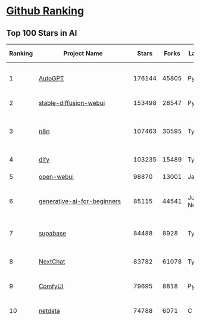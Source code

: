 [Github Ranking](../README.md)
==========

## Top 100 Stars in AI

| Ranking | Project Name | Stars | Forks | Language | Open Issues | Description | Last Commit |
| ------- | ------------ | ----- | ----- | -------- | ----------- | ----------- | ----------- |
| 1 | [AutoGPT](https://github.com/Significant-Gravitas/AutoGPT) | 176144 | 45805 | Python | 142 | AutoGPT is the vision of accessible AI for everyone, to use and to build on. Our mission is to provide the tools, so that you can focus on what matters. | 2025-06-14T23:25:13Z |
| 2 | [stable-diffusion-webui](https://github.com/AUTOMATIC1111/stable-diffusion-webui) | 153498 | 28547 | Python | 2345 | Stable Diffusion web UI | 2025-05-03T06:17:03Z |
| 3 | [n8n](https://github.com/n8n-io/n8n) | 107463 | 30595 | TypeScript | 590 | Fair-code workflow automation platform with native AI capabilities. Combine visual building with custom code, self-host or cloud, 400+ integrations. | 2025-06-14T23:49:28Z |
| 4 | [dify](https://github.com/langgenius/dify) | 103235 | 15489 | TypeScript | 665 | Production-ready platform for agentic workflow development. | 2025-06-15T01:42:12Z |
| 5 | [open-webui](https://github.com/open-webui/open-webui) | 98870 | 13001 | JavaScript | 165 | User-friendly AI Interface (Supports Ollama, OpenAI API, ...) | 2025-06-14T14:06:47Z |
| 6 | [generative-ai-for-beginners](https://github.com/microsoft/generative-ai-for-beginners) | 85115 | 44541 | Jupyter Notebook | 4 | 21 Lessons, Get Started Building with Generative AI  🔗 https://microsoft.github.io/generative-ai-for-beginners/ | 2025-06-09T03:53:52Z |
| 7 | [supabase](https://github.com/supabase/supabase) | 84488 | 8928 | TypeScript | 264 | The open source Firebase alternative. Supabase gives you a dedicated Postgres database to build your web, mobile, and AI applications. | 2025-06-14T09:42:29Z |
| 8 | [NextChat](https://github.com/ChatGPTNextWeb/NextChat) | 83782 | 61078 | TypeScript | 634 | ✨ Light and Fast AI Assistant. Support: Web \| iOS \| MacOS \| Android \|  Linux \| Windows | 2025-06-14T05:36:07Z |
| 9 | [ComfyUI](https://github.com/comfyanonymous/ComfyUI) | 79695 | 8818 | Python | 2337 | The most powerful and modular diffusion model GUI, api and backend with a graph/nodes interface. | 2025-06-15T01:37:11Z |
| 10 | [netdata](https://github.com/netdata/netdata) | 74788 | 6071 | C | 162 | The fastest path to AI-powered full stack observability, even for lean teams. | 2025-06-15T00:25:52Z |
| 11 | [funNLP](https://github.com/fighting41love/funNLP) | 74110 | 14877 | Python | 33 | 中英文敏感词、语言检测、中外手机/电话归属地/运营商查询、名字推断性别、手机号抽取、身份证抽取、邮箱抽取、中日文人名库、中文缩写库、拆字词典、词汇情感值、停用词、反动词表、暴恐词表、繁简体转换、英文模拟中文发音、汪峰歌词生成器、职业名称词库、同义词库、反义词库、否定词库、汽车品牌词库、汽车零件词库、连续英文切割、各种中文词向量、公司名字大全、古诗词库、IT词库、财经词库、成语词库、地名词库、历史名人词库、诗词词库、医学词库、饮食词库、法律词库、汽车词库、动物词库、中文聊天语料、中文谣言数据、百度中文问答数据集、句子相似度匹配算法集合、bert资源、文本生成&摘要相关工具、cocoNLP信息抽取工具、国内电话号码正则匹配、清华大学XLORE:中英文跨语言百科知识图谱、清华大学人工智能技术系列报告、自然语言生成、NLU太难了系列、自动对联数据及机器人、用户名黑名单列表、罪名法务名词及分类模型、微信公众号语料、cs224n深度学习自然语言处理课程、中文手写汉字识别、中文自然语言处理 语料/数据集、变量命名神器、分词语料库+代码、任务型对话英文数据集、ASR 语音数据集 + 基于深度学习的中文语音识别系统、笑声检测器、Microsoft多语言数字/单位/如日期时间识别包、中华新华字典数据库及api(包括常用歇后语、成语、词语和汉字)、文档图谱自动生成、SpaCy 中文模型、Common Voice语音识别数据集新版、神经网络关系抽取、基于bert的命名实体识别、关键词(Keyphrase)抽取包pke、基于医疗领域知识图谱的问答系统、基于依存句法与语义角色标注的事件三元组抽取、依存句法分析4万句高质量标注数据、cnocr：用来做中文OCR的Python3包、中文人物关系知识图谱项目、中文nlp竞赛项目及代码汇总、中文字符数据、speech-aligner: 从“人声语音”及其“语言文本”产生音素级别时间对齐标注的工具、AmpliGraph: 知识图谱表示学习(Python)库：知识图谱概念链接预测、Scattertext 文本可视化(python)、语言/知识表示工具：BERT & ERNIE、中文对比英文自然语言处理NLP的区别综述、Synonyms中文近义词工具包、HarvestText领域自适应文本挖掘工具（新词发现-情感分析-实体链接等）、word2word：(Python)方便易用的多语言词-词对集：62种语言/3,564个多语言对、语音识别语料生成工具：从具有音频/字幕的在线视频创建自动语音识别(ASR)语料库、构建医疗实体识别的模型（包含词典和语料标注）、单文档非监督的关键词抽取、Kashgari中使用gpt-2语言模型、开源的金融投资数据提取工具、文本自动摘要库TextTeaser: 仅支持英文、人民日报语料处理工具集、一些关于自然语言的基本模型、基于14W歌曲知识库的问答尝试--功能包括歌词接龙and已知歌词找歌曲以及歌曲歌手歌词三角关系的问答、基于Siamese bilstm模型的相似句子判定模型并提供训练数据集和测试数据集、用Transformer编解码模型实现的根据Hacker News文章标题自动生成评论、用BERT进行序列标记和文本分类的模板代码、LitBank：NLP数据集——支持自然语言处理和计算人文学科任务的100部带标记英文小说语料、百度开源的基准信息抽取系统、虚假新闻数据集、Facebook: LAMA语言模型分析，提供Transformer-XL/BERT/ELMo/GPT预训练语言模型的统一访问接口、CommonsenseQA：面向常识的英文QA挑战、中文知识图谱资料、数据及工具、各大公司内部里大牛分享的技术文档 PDF 或者 PPT、自然语言生成SQL语句（英文）、中文NLP数据增强（EDA）工具、英文NLP数据增强工具 、基于医药知识图谱的智能问答系统、京东商品知识图谱、基于mongodb存储的军事领域知识图谱问答项目、基于远监督的中文关系抽取、语音情感分析、中文ULMFiT-情感分析-文本分类-语料及模型、一个拍照做题程序、世界各国大规模人名库、一个利用有趣中文语料库 qingyun 训练出来的中文聊天机器人、中文聊天机器人seqGAN、省市区镇行政区划数据带拼音标注、教育行业新闻语料库包含自动文摘功能、开放了对话机器人-知识图谱-语义理解-自然语言处理工具及数据、中文知识图谱：基于百度百科中文页面-抽取三元组信息-构建中文知识图谱、masr: 中文语音识别-提供预训练模型-高识别率、Python音频数据增广库、中文全词覆盖BERT及两份阅读理解数据、ConvLab：开源多域端到端对话系统平台、中文自然语言处理数据集、基于最新版本rasa搭建的对话系统、基于TensorFlow和BERT的管道式实体及关系抽取、一个小型的证券知识图谱/知识库、复盘所有NLP比赛的TOP方案、OpenCLaP：多领域开源中文预训练语言模型仓库、UER：基于不同语料+编码器+目标任务的中文预训练模型仓库、中文自然语言处理向量合集、基于金融-司法领域(兼有闲聊性质)的聊天机器人、g2pC：基于上下文的汉语读音自动标记模块、Zincbase 知识图谱构建工具包、诗歌质量评价/细粒度情感诗歌语料库、快速转化「中文数字」和「阿拉伯数字」、百度知道问答语料库、基于知识图谱的问答系统、jieba_fast 加速版的jieba、正则表达式教程、中文阅读理解数据集、基于BERT等最新语言模型的抽取式摘要提取、Python利用深度学习进行文本摘要的综合指南、知识图谱深度学习相关资料整理、维基大规模平行文本语料、StanfordNLP 0.2.0：纯Python版自然语言处理包、NeuralNLP-NeuralClassifier：腾讯开源深度学习文本分类工具、端到端的封闭域对话系统、中文命名实体识别：NeuroNER vs. BertNER、新闻事件线索抽取、2019年百度的三元组抽取比赛：“科学空间队”源码、基于依存句法的开放域文本知识三元组抽取和知识库构建、中文的GPT2训练代码、ML-NLP - 机器学习(Machine Learning)NLP面试中常考到的知识点和代码实现、nlp4han:中文自然语言处理工具集(断句/分词/词性标注/组块/句法分析/语义分析/NER/N元语法/HMM/代词消解/情感分析/拼写检查、XLM：Facebook的跨语言预训练语言模型、用基于BERT的微调和特征提取方法来进行知识图谱百度百科人物词条属性抽取、中文自然语言处理相关的开放任务-数据集-当前最佳结果、CoupletAI - 基于CNN+Bi-LSTM+Attention 的自动对对联系统、抽象知识图谱、MiningZhiDaoQACorpus - 580万百度知道问答数据挖掘项目、brat rapid annotation tool: 序列标注工具、大规模中文知识图谱数据：1.4亿实体、数据增强在机器翻译及其他nlp任务中的应用及效果、allennlp阅读理解:支持多种数据和模型、PDF表格数据提取工具 、 Graphbrain：AI开源软件库和科研工具，目的是促进自动意义提取和文本理解以及知识的探索和推断、简历自动筛选系统、基于命名实体识别的简历自动摘要、中文语言理解测评基准，包括代表性的数据集&基准模型&语料库&排行榜、树洞 OCR 文字识别 、从包含表格的扫描图片中识别表格和文字、语声迁移、Python口语自然语言处理工具集(英文)、 similarity：相似度计算工具包，java编写、海量中文预训练ALBERT模型 、Transformers 2.0 、基于大规模音频数据集Audioset的音频增强 、Poplar：网页版自然语言标注工具、图片文字去除，可用于漫画翻译 、186种语言的数字叫法库、Amazon发布基于知识的人-人开放领域对话数据集 、中文文本纠错模块代码、繁简体转换 、 Python实现的多种文本可读性评价指标、类似于人名/地名/组织机构名的命名体识别数据集 、东南大学《知识图谱》研究生课程(资料)、. 英文拼写检查库 、 wwsearch是企业微信后台自研的全文检索引擎、CHAMELEON：深度学习新闻推荐系统元架构 、 8篇论文梳理BERT相关模型进展与反思、DocSearch：免费文档搜索引擎、 LIDA：轻量交互式对话标注工具 、aili - the fastest in-memory index in the East 东半球最快并发索引 、知识图谱车音工作项目、自然语言生成资源大全 、中日韩分词库mecab的Python接口库、中文文本摘要/关键词提取、汉字字符特征提取器 (featurizer)，提取汉字的特征（发音特征、字形特征）用做深度学习的特征、中文生成任务基准测评 、中文缩写数据集、中文任务基准测评 - 代表性的数据集-基准(预训练)模型-语料库-baseline-工具包-排行榜、PySS3：面向可解释AI的SS3文本分类器机器可视化工具 、中文NLP数据集列表、COPE - 格律诗编辑程序、doccano：基于网页的开源协同多语言文本标注工具 、PreNLP：自然语言预处理库、简单的简历解析器，用来从简历中提取关键信息、用于中文闲聊的GPT2模型：GPT2-chitchat、基于检索聊天机器人多轮响应选择相关资源列表(Leaderboards、Datasets、Papers)、(Colab)抽象文本摘要实现集锦(教程 、词语拼音数据、高效模糊搜索工具、NLP数据增广资源集、微软对话机器人框架 、 GitHub Typo Corpus：大规模GitHub多语言拼写错误/语法错误数据集、TextCluster：短文本聚类预处理模块 Short text cluster、面向语音识别的中文文本规范化、BLINK：最先进的实体链接库、BertPunc：基于BERT的最先进标点修复模型、Tokenizer：快速、可定制的文本词条化库、中文语言理解测评基准，包括代表性的数据集、基准(预训练)模型、语料库、排行榜、spaCy 医学文本挖掘与信息提取 、 NLP任务示例项目代码集、 python拼写检查库、chatbot-list - 行业内关于智能客服、聊天机器人的应用和架构、算法分享和介绍、语音质量评价指标(MOSNet, BSSEval, STOI, PESQ, SRMR)、 用138GB语料训练的法文RoBERTa预训练语言模型 、BERT-NER-Pytorch：三种不同模式的BERT中文NER实验、无道词典 - 有道词典的命令行版本，支持英汉互查和在线查询、2019年NLP亮点回顾、 Chinese medical dialogue data 中文医疗对话数据集 、最好的汉字数字(中文数字)-阿拉伯数字转换工具、 基于百科知识库的中文词语多词义/义项获取与特定句子词语语义消歧、awesome-nlp-sentiment-analysis - 情感分析、情绪原因识别、评价对象和评价词抽取、LineFlow：面向所有深度学习框架的NLP数据高效加载器、中文医学NLP公开资源整理 、MedQuAD：(英文)医学问答数据集、将自然语言数字串解析转换为整数和浮点数、Transfer Learning in Natural Language Processing (NLP) 、面向语音识别的中文/英文发音辞典、Tokenizers：注重性能与多功能性的最先进分词器、CLUENER 细粒度命名实体识别 Fine Grained Named Entity Recognition、 基于BERT的中文命名实体识别、中文谣言数据库、NLP数据集/基准任务大列表、nlp相关的一些论文及代码, 包括主题模型、词向量(Word Embedding)、命名实体识别(NER)、文本分类(Text Classificatin)、文本生成(Text Generation)、文本相似性(Text Similarity)计算等，涉及到各种与nlp相关的算法，基于keras和tensorflow 、Python文本挖掘/NLP实战示例、 Blackstone：面向非结构化法律文本的spaCy pipeline和NLP模型通过同义词替换实现文本“变脸” 、中文 预训练 ELECTREA 模型: 基于对抗学习 pretrain Chinese Model 、albert-chinese-ner - 用预训练语言模型ALBERT做中文NER 、基于GPT2的特定主题文本生成/文本增广、开源预训练语言模型合集、多语言句向量包、编码、标记和实现：一种可控高效的文本生成方法、 英文脏话大列表 、attnvis：GPT2、BERT等transformer语言模型注意力交互可视化、CoVoST：Facebook发布的多语种语音-文本翻译语料库，包括11种语言(法语、德语、荷兰语、俄语、西班牙语、意大利语、土耳其语、波斯语、瑞典语、蒙古语和中文)的语音、文字转录及英文译文、Jiagu自然语言处理工具 - 以BiLSTM等模型为基础，提供知识图谱关系抽取 中文分词 词性标注 命名实体识别 情感分析 新词发现 关键词 文本摘要 文本聚类等功能、用unet实现对文档表格的自动检测，表格重建、NLP事件提取文献资源列表 、 金融领域自然语言处理研究资源大列表、CLUEDatasetSearch - 中英文NLP数据集：搜索所有中文NLP数据集，附常用英文NLP数据集 、medical_NER - 中文医学知识图谱命名实体识别 、(哈佛)讲因果推理的免费书、知识图谱相关学习资料/数据集/工具资源大列表、Forte：灵活强大的自然语言处理pipeline工具集 、Python字符串相似性算法库、PyLaia：面向手写文档分析的深度学习工具包、TextFooler：针对文本分类/推理的对抗文本生成模块、Haystack：灵活、强大的可扩展问答(QA)框架、中文关键短语抽取工具 | 2024-05-10T07:38:24Z |
| 12 | [langflow](https://github.com/langflow-ai/langflow) | 73606 | 6812 | Python | 419 | Langflow is a powerful tool for building and deploying AI-powered agents and workflows. | 2025-06-14T18:50:22Z |
| 13 | [Deep-Live-Cam](https://github.com/hacksider/Deep-Live-Cam) | 70960 | 10105 | Python | 88 | real time face swap and one-click video deepfake with only a single image | 2025-06-14T18:22:01Z |
| 14 | [AppFlowy](https://github.com/AppFlowy-IO/AppFlowy) | 63847 | 4346 | Dart | 947 | Bring projects, wikis, and teams together with AI. AppFlowy is the AI collaborative workspace where you achieve more without losing control of your data. The leading open source Notion alternative. | 2025-06-13T01:51:59Z |
| 15 | [browser-use](https://github.com/browser-use/browser-use) | 63167 | 7142 | Python | 418 | 🌐 Make websites accessible for AI agents. Automate tasks online with ease. | 2025-06-14T22:45:15Z |
| 16 | [lobe-chat](https://github.com/lobehub/lobe-chat) | 62454 | 12947 | TypeScript | 766 | 🤯 Lobe Chat - an open-source, modern-design AI chat framework. Supports Multi AI Providers( OpenAI / Claude 4 / Gemini / Ollama / DeepSeek / Qwen), Knowledge Base (file upload / knowledge management / RAG ), Multi-Modals (Plugins/Artifacts) and Thinking. One-click FREE deployment of your private ChatGPT/ Claude / DeepSeek application. | 2025-06-15T00:37:03Z |
| 17 | [system-prompts-and-models-of-ai-tools](https://github.com/x1xhlol/system-prompts-and-models-of-ai-tools) | 57438 | 17459 | None | 19 | FULL v0, Cursor, Manus, Same.dev, Lovable, Devin, Replit Agent, Windsurf Agent, VSCode Agent, Dia Browser & Trae AI (And other Open Sourced) System Prompts, Tools & AI Models. | 2025-06-13T10:16:17Z |
| 18 | [MetaGPT](https://github.com/FoundationAgents/MetaGPT) | 56396 | 6752 | Python | 27 | 🌟 The Multi-Agent Framework: First AI Software Company, Towards Natural Language Programming | 2025-06-13T14:15:25Z |
| 19 | [awesome-mcp-servers](https://github.com/punkpeye/awesome-mcp-servers) | 55126 | 4192 | None | 24 | A collection of MCP servers. | 2025-06-14T17:26:17Z |
| 20 | [ragflow](https://github.com/infiniflow/ragflow) | 55084 | 5392 | Python | 2227 | RAGFlow is an open-source RAG (Retrieval-Augmented Generation) engine based on deep document understanding. | 2025-06-13T13:14:50Z |
| 21 | [gpt-engineer](https://github.com/AntonOsika/gpt-engineer) | 54318 | 7165 | Python | 24 | CLI platform to experiment with codegen. Precursor to: https://lovable.dev | 2025-05-14T10:15:10Z |
| 22 | [ChatGPT](https://github.com/lencx/ChatGPT) | 53824 | 6119 | Rust | 808 | 🔮 ChatGPT Desktop Application (Mac, Windows and Linux) | 2024-08-29T17:58:11Z |
| 23 | [LLaMA-Factory](https://github.com/hiyouga/LLaMA-Factory) | 52266 | 6309 | Python | 485 | Unified Efficient Fine-Tuning of 100+ LLMs & VLMs (ACL 2024) | 2025-06-12T08:10:38Z |
| 24 | [meilisearch](https://github.com/meilisearch/meilisearch) | 51852 | 2073 | Rust | 198 | A lightning-fast search engine API bringing AI-powered hybrid search to your sites and applications. | 2025-06-14T10:43:26Z |
| 25 | [LLMs-from-scratch](https://github.com/rasbt/LLMs-from-scratch) | 51089 | 7443 | Jupyter Notebook | 5 | Implement a ChatGPT-like LLM in PyTorch from scratch, step by step | 2025-06-13T16:03:57Z |
| 26 | [autogen](https://github.com/microsoft/autogen) | 45988 | 6977 | Python | 390 | A programming framework for agentic AI 🤖 PyPi: autogen-agentchat Discord: https://aka.ms/autogen-discord Office Hour: https://aka.ms/autogen-officehour | 2025-06-14T19:45:36Z |
| 27 | [crawl4ai](https://github.com/unclecode/crawl4ai) | 45570 | 4322 | Python | 151 | 🚀🤖 Crawl4AI: Open-source LLM Friendly Web Crawler & Scraper. Don't be shy, join here: https://discord.gg/jP8KfhDhyN | 2025-06-13T09:26:35Z |
| 28 | [anything-llm](https://github.com/Mintplex-Labs/anything-llm) | 45298 | 4501 | JavaScript | 260 | The all-in-one Desktop & Docker AI application with built-in RAG, AI agents, No-code agent builder, MCP compatibility,  and more. | 2025-06-14T01:10:41Z |
| 29 | [JeecgBoot](https://github.com/jeecgboot/JeecgBoot) | 43018 | 15391 | Java | 28 | 🔥集成完善AIGC应用的低代码平台，旨在帮助企业快速实现低代码开发和构建、部署个性化的 AI 应用。 前后端分离 SpringBoot，SpringCloud，Ant Design&Vue3，Mybatis，Shiro！强大的代码生成器让前后端代码一键生成，无需写任何代码! 成套AI大模型功能: AI模型管理、AI应用、知识库、AI流程编排、AI对话助手等； | 2025-06-13T07:56:40Z |
| 30 | [OpenBB](https://github.com/OpenBB-finance/OpenBB) | 41977 | 3775 | Python | 40 | Investment Research for Everyone, Everywhere. | 2025-06-15T03:51:36Z |
| 31 | [ClickHouse](https://github.com/ClickHouse/ClickHouse) | 41178 | 7380 | C++ | 4100 | ClickHouse® is a real-time analytics database management system | 2025-06-14T22:41:30Z |
| 32 | [kong](https://github.com/Kong/kong) | 41059 | 4938 | Lua | 68 | 🦍 The Cloud-Native API Gateway and AI Gateway. | 2025-06-11T10:12:44Z |
| 33 | [ailearning](https://github.com/apachecn/ailearning) | 40986 | 11566 | Python | 2 | AiLearning：数据分析+机器学习实战+线性代数+PyTorch+NLTK+TF2 | 2024-11-12T16:21:55Z |
| 34 | [ColossalAI](https://github.com/hpcaitech/ColossalAI) | 40963 | 4523 | Python | 427 | Making large AI models cheaper, faster and more accessible | 2025-06-13T10:22:55Z |
| 35 | [airflow](https://github.com/apache/airflow) | 40556 | 15156 | Python | 1137 | Apache Airflow - A platform to programmatically author, schedule, and monitor workflows | 2025-06-15T03:12:40Z |
| 36 | [awesome-llm-apps](https://github.com/Shubhamsaboo/awesome-llm-apps) | 40507 | 4626 | Python | 6 | Collection of awesome LLM apps with AI Agents and RAG using OpenAI, Anthropic, Gemini and opensource models. | 2025-06-15T02:45:19Z |
| 37 | [Flowise](https://github.com/FlowiseAI/Flowise) | 40054 | 20574 | TypeScript | 524 | Build AI Agents, Visually | 2025-06-13T13:19:15Z |
| 38 | [firecrawl](https://github.com/mendableai/firecrawl) | 39970 | 3721 | TypeScript | 181 | 🔥 Turn entire websites into LLM-ready markdown or structured data. Scrape, crawl and extract with a single API. | 2025-06-13T21:17:30Z |
| 39 | [GitHubDaily](https://github.com/GitHubDaily/GitHubDaily) | 38449 | 4017 | None | 362 | 坚持分享 GitHub 上高质量、有趣实用的开源技术教程、开发者工具、编程网站、技术资讯。A list cool, interesting projects of GitHub. | 2025-03-20T08:54:47Z |
| 40 | [AI-For-Beginners](https://github.com/microsoft/AI-For-Beginners) | 37992 | 7115 | Jupyter Notebook | 24 | 12 Weeks, 24 Lessons, AI for All! | 2025-04-29T16:09:57Z |
| 41 | [quivr](https://github.com/QuivrHQ/quivr) | 37989 | 3646 | Python | 1 | Opiniated RAG for integrating GenAI in your apps 🧠   Focus on your product rather than the RAG. Easy integration in existing products with customisation!  Any LLM: GPT4, Groq, Llama. Any Vectorstore: PGVector, Faiss. Any Files. Anyway you want.  | 2025-06-12T18:41:48Z |
| 42 | [photoprism](https://github.com/photoprism/photoprism) | 37640 | 2090 | Go | 425 | AI-Powered Photos App for the Decentralized Web 🌈💎✨ | 2025-06-13T09:50:06Z |
| 43 | [chatgpt-on-wechat](https://github.com/zhayujie/chatgpt-on-wechat) | 37640 | 9282 | Python | 291 | 基于大模型搭建的聊天机器人，同时支持 微信公众号、企业微信应用、飞书、钉钉 等接入，可选择GPT4.1/GPT-4o/GPT-o1/ DeepSeek/Claude/文心一言/讯飞星火/通义千问/ Gemini/GLM-4/Kimi/LinkAI，能处理文本、语音和图片，访问操作系统和互联网，支持基于自有知识库进行定制企业智能客服。 | 2025-06-07T07:30:36Z |
| 44 | [ray](https://github.com/ray-project/ray) | 37519 | 6377 | Python | 3806 | Ray is an AI compute engine. Ray consists of a core distributed runtime and a set of AI Libraries for accelerating ML workloads. | 2025-06-14T12:12:01Z |
| 45 | [upscayl](https://github.com/upscayl/upscayl) | 37404 | 1723 | TypeScript | 59 | 🆙 Upscayl - #1 Free and Open Source AI Image Upscaler for Linux, MacOS and Windows. | 2025-06-13T01:56:19Z |
| 46 | [Open-Assistant](https://github.com/LAION-AI/Open-Assistant) | 37377 | 3266 | Python | 228 | OpenAssistant is a chat-based assistant that understands tasks, can interact with third-party systems, and retrieve information dynamically to do so. | 2024-08-17T01:55:35Z |
| 47 | [MoneyPrinterTurbo](https://github.com/harry0703/MoneyPrinterTurbo) | 36625 | 5213 | Python | 156 | 利用AI大模型，一键生成高清短视频 Generate short videos with one click using AI LLM. | 2025-06-11T06:34:54Z |
| 48 | [MockingBird](https://github.com/babysor/MockingBird) | 36329 | 5256 | Python | 476 | 🚀AI拟声: 5秒内克隆您的声音并生成任意语音内容 Clone a voice in 5 seconds to generate arbitrary speech in real-time | 2024-11-15T05:00:29Z |
| 49 | [ai-hedge-fund](https://github.com/virattt/ai-hedge-fund) | 36218 | 6296 | Python | 11 | An AI Hedge Fund Team | 2025-06-14T19:29:20Z |
| 50 | [google-research](https://github.com/google-research/google-research) | 35777 | 8104 | Jupyter Notebook | 1050 | Google Research | 2025-06-11T20:41:26Z |
| 51 | [chatbox](https://github.com/chatboxai/chatbox) | 35255 | 3371 | TypeScript | 713 | User-friendly Desktop Client App for AI Models/LLMs (GPT, Claude, Gemini, Ollama...) | 2025-06-09T06:01:28Z |
| 52 | [mem0](https://github.com/mem0ai/mem0) | 34494 | 3437 | Python | 329 | Memory for AI Agents; Announcing OpenMemory MCP - local and secure memory management. | 2025-06-15T01:12:56Z |
| 53 | [aider](https://github.com/Aider-AI/aider) | 34326 | 3142 | Python | 874 | aider is AI pair programming in your terminal | 2025-06-12T16:27:21Z |
| 54 | [AgentGPT](https://github.com/reworkd/AgentGPT) | 34323 | 9431 | TypeScript | 129 | 🤖 Assemble, configure, and deploy autonomous AI Agents in your browser. | 2025-04-29T01:19:32Z |
| 55 | [gold-miner](https://github.com/xitu/gold-miner) | 34148 | 5043 | None | 8 | 🥇掘金翻译计划，可能是世界最大最好的英译中技术社区，最懂读者和译者的翻译平台： | 2024-04-17T09:44:37Z |
| 56 | [LocalAI](https://github.com/mudler/LocalAI) | 33209 | 2547 | Go | 458 | :robot: The free, Open Source alternative to OpenAI, Claude and others. Self-hosted and local-first. Drop-in replacement for OpenAI,  running on consumer-grade hardware. No GPU required. Runs gguf, transformers, diffusers and many more models architectures. Features: Generate Text, Audio, Video, Images, Voice Cloning, Distributed, P2P inference | 2025-06-14T20:28:05Z |
| 57 | [crewAI](https://github.com/crewAIInc/crewAI) | 32917 | 4418 | Python | 52 | Framework for orchestrating role-playing, autonomous AI agents. By fostering collaborative intelligence, CrewAI empowers agents to work together seamlessly, tackling complex tasks. | 2025-06-14T19:21:47Z |
| 58 | [gpt-pilot](https://github.com/Pythagora-io/gpt-pilot) | 32782 | 3344 | Python | 235 | The first real AI developer | 2025-03-04T06:26:32Z |
| 59 | [mindsdb](https://github.com/mindsdb/mindsdb) | 32113 | 5287 | Python | 104 | AI's query engine - Platform for building AI that can answer questions over large scale federated data. - The only MCP Server you'll ever need | 2025-06-13T18:02:24Z |
| 60 | [docling](https://github.com/docling-project/docling) | 31846 | 2037 | Python | 363 | Get your documents ready for gen AI | 2025-06-13T17:03:57Z |
| 61 | [spaCy](https://github.com/explosion/spaCy) | 31770 | 4516 | Python | 156 | 💫 Industrial-strength Natural Language Processing (NLP) in Python | 2025-05-28T15:28:05Z |
| 62 | [nacos](https://github.com/alibaba/nacos) | 31586 | 13051 | Java | 267 | an easy-to-use dynamic service discovery, configuration and service management platform for building AI cloud native applications. | 2025-06-13T03:01:22Z |
| 63 | [chatbot-ui](https://github.com/mckaywrigley/chatbot-ui) | 31539 | 9003 | TypeScript | 171 | AI chat for any model. | 2024-08-03T00:38:07Z |
| 64 | [ruoyi-vue-pro](https://github.com/YunaiV/ruoyi-vue-pro) | 31532 | 6796 | Java | 24 | 🔥 官方推荐 🔥 RuoYi-Vue 全新 Pro 版本，优化重构所有功能。基于 Spring Boot + MyBatis Plus + Vue & Element 实现的后台管理系统 + 微信小程序，支持 RBAC 动态权限、数据权限、SaaS 多租户、Flowable 工作流、三方登录、支付、短信、商城、CRM、ERP、AI 大模型等功能。你的 ⭐️ Star ⭐️，是作者生发的动力！ | 2025-06-15T02:30:18Z |
| 65 | [fairseq](https://github.com/facebookresearch/fairseq) | 31531 | 6539 | Python | 1181 | Facebook AI Research Sequence-to-Sequence Toolkit written in Python. | 2025-06-10T21:41:39Z |
| 66 | [fabric](https://github.com/danielmiessler/fabric) | 31515 | 3273 | JavaScript | 202 | fabric is an open-source framework for augmenting humans using AI. It provides a modular framework for solving specific problems using a crowdsourced set of AI prompts that can be used anywhere. | 2025-06-14T06:01:14Z |
| 67 | [tabby](https://github.com/TabbyML/tabby) | 31383 | 1500 | Rust | 187 | Self-hosted AI coding assistant | 2025-06-11T11:40:51Z |
| 68 | [netron](https://github.com/lutzroeder/netron) | 30454 | 2920 | JavaScript | 20 | Visualizer for neural network, deep learning and machine learning models | 2025-06-14T17:54:29Z |
| 69 | [cursor](https://github.com/getcursor/cursor) | 30328 | 1928 | None | 1803 | The AI Code Editor | 2024-10-13T19:23:26Z |
| 70 | [khoj](https://github.com/khoj-ai/khoj) | 30321 | 1715 | Python | 75 | Your AI second brain. Self-hostable. Get answers from the web or your docs. Build custom agents, schedule automations, do deep research. Turn any online or local LLM into your personal, autonomous AI (gpt, claude, gemini, llama, qwen, mistral). Get started - free. | 2025-06-11T20:37:52Z |
| 71 | [cursor-free-vip](https://github.com/yeongpin/cursor-free-vip) | 29972 | 3791 | Python | 467 | [Support 0.49.x]（Reset Cursor AI MachineID & Bypass Higher Token Limit） Cursor Ai ，自动重置机器ID ， 免费升级使用Pro功能: You've reached your trial request limit. / Too many free trial accounts used on this machine. Please upgrade to pro. We have this limit in place to prevent abuse. Please let us know if you believe this is a mistake. | 2025-05-22T02:41:44Z |
| 72 | [AI-Expert-Roadmap](https://github.com/AMAI-GmbH/AI-Expert-Roadmap) | 29959 | 2529 | JavaScript | 19 | Roadmap to becoming an Artificial Intelligence Expert in 2022 | 2023-12-31T02:20:16Z |
| 73 | [roop](https://github.com/s0md3v/roop) | 29930 | 6788 | Python | 0 | one-click face swap | 2024-08-19T12:57:17Z |
| 74 | [pytorch-lightning](https://github.com/Lightning-AI/pytorch-lightning) | 29623 | 3514 | Python | 949 | Pretrain, finetune ANY AI model of ANY size on multiple GPUs, TPUs with zero code changes. | 2025-06-13T10:33:31Z |
| 75 | [Mr.-Ranedeer-AI-Tutor](https://github.com/JushBJJ/Mr.-Ranedeer-AI-Tutor) | 29559 | 3382 | None | 13 | A GPT-4 AI Tutor Prompt for customizable personalized learning experiences. | 2025-06-14T06:58:48Z |
| 76 | [exo](https://github.com/exo-explore/exo) | 28461 | 1801 | Python | 349 | Run your own AI cluster at home with everyday devices 📱💻 🖥️⌚ | 2025-03-21T22:23:32Z |
| 77 | [Jobs_Applier_AI_Agent_AIHawk](https://github.com/feder-cr/Jobs_Applier_AI_Agent_AIHawk) | 28307 | 4271 | Python | 11 | AIHawk aims to easy job hunt process by automating the job application process. Utilizing artificial intelligence, it enables users to apply for multiple jobs in a tailored way. | 2025-05-28T13:24:12Z |
| 78 | [agno](https://github.com/agno-agi/agno) | 28262 | 3603 | Python | 86 | Full-stack framework for building Multi-Agent Systems with memory, knowledge and reasoning. | 2025-06-14T19:34:15Z |
| 79 | [so-vits-svc](https://github.com/svc-develop-team/so-vits-svc) | 27234 | 5010 | Python | 21 | SoftVC VITS Singing Voice Conversion | 2023-11-11T13:11:31Z |
| 80 | [continue](https://github.com/continuedev/continue) | 26922 | 2953 | TypeScript | 876 | ⏩ Create, share, and use custom AI code assistants with our open-source IDE extensions and hub of models, rules, prompts, docs, and other building blocks | 2025-06-14T05:41:42Z |
| 81 | [LibreChat](https://github.com/danny-avila/LibreChat) | 26776 | 4697 | TypeScript | 163 | Enhanced ChatGPT Clone: Features Agents, DeepSeek, Anthropic, AWS, OpenAI, Assistants API, Azure, Groq, o1, GPT-4o, Mistral, OpenRouter, Vertex AI, Gemini, Artifacts, AI model switching, message search, Code Interpreter, langchain, DALL-E-3, OpenAPI Actions, Functions, Secure Multi-User Auth, Presets, open-source for self-hosting. Active project. | 2025-06-14T15:24:31Z |
| 82 | [Folo](https://github.com/RSSNext/Folo) | 26604 | 1151 | TypeScript | 187 | 🧡 Follow everything in one place | 2025-06-15T02:18:07Z |
| 83 | [ai-agents-for-beginners](https://github.com/microsoft/ai-agents-for-beginners) | 26489 | 7161 | Jupyter Notebook | 10 | 11 Lessons to Get Started Building AI Agents | 2025-06-13T11:41:00Z |
| 84 | [nx](https://github.com/nrwl/nx) | 26016 | 2538 | TypeScript | 635 | An AI-first build platform that connects everything from your editor to CI. Helping you deliver fast, without breaking things. | 2025-06-14T12:24:09Z |
| 85 | [generative-models](https://github.com/Stability-AI/generative-models) | 26012 | 2893 | Python | 267 | Generative Models by Stability AI | 2025-05-20T14:53:33Z |
| 86 | [composio](https://github.com/ComposioHQ/composio) | 25497 | 4415 | Python | 42 | Composio equips your AI agents & LLMs with 100+ high-quality integrations via function calling | 2025-06-14T08:20:39Z |
| 87 | [llm-app](https://github.com/pathwaycom/llm-app) | 25366 | 632 | Jupyter Notebook | 5 | Ready-to-run cloud templates for RAG, AI pipelines, and enterprise search with live data. 🐳Docker-friendly.⚡Always in sync with Sharepoint, Google Drive, S3, Kafka, PostgreSQL, real-time data APIs, and more. | 2025-05-16T07:58:43Z |
| 88 | [InvokeAI](https://github.com/invoke-ai/InvokeAI) | 25297 | 2580 | TypeScript | 725 | Invoke is a leading creative engine for Stable Diffusion models, empowering professionals, artists, and enthusiasts to generate and create visual media using the latest AI-driven technologies. The solution offers an industry leading WebUI, and serves as the foundation for multiple commercial products. | 2025-06-14T05:02:18Z |
| 89 | [Genesis](https://github.com/Genesis-Embodied-AI/Genesis) | 25280 | 2267 | Python | 111 | A generative world for general-purpose robotics & embodied AI learning. | 2025-06-14T17:44:58Z |
| 90 | [qlib](https://github.com/microsoft/qlib) | 25168 | 3878 | Python | 239 | Qlib is an AI-oriented Quant investment platform that aims to use AI tech to empower Quant Research, from exploring ideas to implementing productions. Qlib supports diverse ML modeling paradigms, including supervised learning, market dynamics modeling, and RL, and is now equipped with https://github.com/microsoft/RD-Agent to automate R&D process. | 2025-05-29T07:18:13Z |
| 91 | [semantic-kernel](https://github.com/microsoft/semantic-kernel) | 25029 | 3954 | C# | 432 | Integrate cutting-edge LLM technology quickly and easily into your apps | 2025-06-14T08:53:43Z |
| 92 | [FastGPT](https://github.com/labring/FastGPT) | 24719 | 6364 | TypeScript | 549 | FastGPT is a knowledge-based platform built on the LLMs, offers a comprehensive suite of out-of-the-box capabilities such as data processing, RAG retrieval, and visual AI workflow orchestration, letting you easily develop and deploy complex question-answering systems without the need for extensive setup or configuration. | 2025-06-13T10:55:36Z |
| 93 | [PDFMathTranslate](https://github.com/Byaidu/PDFMathTranslate) | 24680 | 2125 | Python | 110 | PDF scientific paper translation with preserved formats - 基于 AI 完整保留排版的 PDF 文档全文双语翻译，支持 Google/DeepL/Ollama/OpenAI 等服务，提供 CLI/GUI/MCP/Docker/Zotero | 2025-06-11T13:52:08Z |
| 94 | [kratos](https://github.com/go-kratos/kratos) | 24452 | 4086 | Go | 17 | Your ultimate Go microservices framework for the cloud-native era. | 2025-06-01T18:48:42Z |
| 95 | [modular](https://github.com/modular/modular) | 24241 | 2621 | Mojo | 684 | The Modular Platform (includes MAX & Mojo) | 2025-06-14T13:49:43Z |
| 96 | [qdrant](https://github.com/qdrant/qdrant) | 24147 | 1654 | Rust | 329 | Qdrant - High-performance, massive-scale Vector Database and Vector Search Engine for the next generation of AI. Also available in the cloud https://cloud.qdrant.io/ | 2025-06-14T21:18:56Z |
| 97 | [500-AI-Machine-learning-Deep-learning-Computer-vision-NLP-Projects-with-code](https://github.com/ashishpatel26/500-AI-Machine-learning-Deep-learning-Computer-vision-NLP-Projects-with-code) | 24093 | 5747 | None | 42 | 500 AI Machine learning Deep learning Computer vision NLP Projects with code | 2024-07-26T13:06:49Z |
| 98 | [Warp](https://github.com/warpdotdev/Warp) | 23707 | 471 | None | 2951 | Warp is a modern, Rust-based terminal with AI built in so you and your team can build great software, faster. | 2025-05-16T13:30:24Z |
| 99 | [facefusion](https://github.com/facefusion/facefusion) | 23358 | 3636 | Python | 0 | Industry leading face manipulation platform | 2025-06-14T09:00:55Z |
| 100 | [frigate](https://github.com/blakeblackshear/frigate) | 23324 | 2180 | TypeScript | 106 | NVR with realtime local object detection for IP cameras | 2025-06-14T15:27:54Z |

